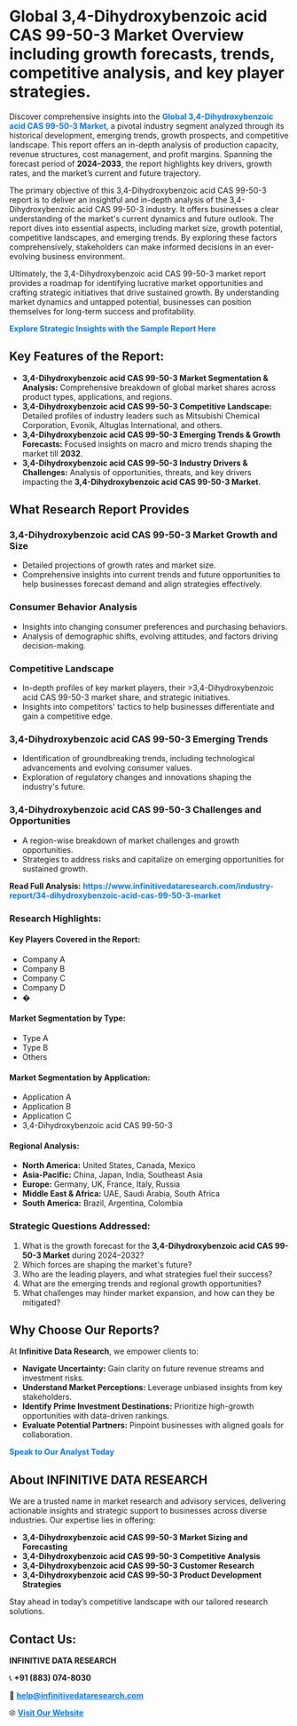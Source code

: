 <h1>Global 3,4-Dihydroxybenzoic acid CAS 99-50-3 Market Overview including growth forecasts, trends, competitive analysis, and key player strategies.</h1>
<p>
Discover comprehensive insights into the 
<a href="https://www.infinitivedataresearch.com/industry-report/34-dihydroxybenzoic-acid-cas-99-50-3-market" rel="dofollow" style="color: #007BFF; text-decoration: none;"><strong>Global 3,4-Dihydroxybenzoic acid CAS 99-50-3 Market</strong></a>, a pivotal industry segment analyzed through its historical development, emerging trends, growth prospects, and competitive landscape. This report offers an in-depth analysis of production capacity, revenue structures, cost management, and profit margins. Spanning the forecast period of <strong>2024–2033</strong>, the report highlights key drivers, growth rates, and the market’s current and future trajectory.
</p>
<p>
The primary objective of this 3,4-Dihydroxybenzoic acid CAS 99-50-3 report is to deliver an insightful and in-depth analysis of the 3,4-Dihydroxybenzoic acid CAS 99-50-3 industry. It offers businesses a clear understanding of the market's current dynamics and future outlook. The report dives into essential aspects, including market size, growth potential, competitive landscapes, and emerging trends. By exploring these factors comprehensively, stakeholders can make informed decisions in an ever-evolving business environment.
</p>
<p>
Ultimately, the 3,4-Dihydroxybenzoic acid CAS 99-50-3 market report provides a roadmap for identifying lucrative market opportunities and crafting strategic initiatives that drive sustained growth. By understanding market dynamics and untapped potential, businesses can position themselves for long-term success and profitability.
</p>
<p>
<a href="https://www.infinitivedataresearch.com/request-sample/reportId=111894" style="color: #007BFF; text-decoration: none;"><strong>Explore Strategic Insights with the Sample Report Here</strong></a>
</p>

<h2>Key Features of the Report:</h2>
<ul>
<li><strong>3,4-Dihydroxybenzoic acid CAS 99-50-3 Market Segmentation & Analysis:</strong> Comprehensive breakdown of global market shares across product types, applications, and regions.</li>
<li><strong>3,4-Dihydroxybenzoic acid CAS 99-50-3 Competitive Landscape:</strong> Detailed profiles of industry leaders such as Mitsubishi Chemical Corporation, Evonik, Altuglas International, and others.</li>
<li><strong>3,4-Dihydroxybenzoic acid CAS 99-50-3 Emerging Trends & Growth Forecasts:</strong> Focused insights on macro and micro trends shaping the market till <strong>2032</strong>.</li>
<li><strong>3,4-Dihydroxybenzoic acid CAS 99-50-3 Industry Drivers & Challenges:</strong> Analysis of opportunities, threats, and key drivers impacting the <strong>3,4-Dihydroxybenzoic acid CAS 99-50-3 Market</strong>.</li>
</ul>

<h2>What Research Report Provides</h2>
<h3>3,4-Dihydroxybenzoic acid CAS 99-50-3 Market Growth and Size</h3>
<ul>
<li>Detailed projections of growth rates and market size.</li>
<li>Comprehensive insights into current trends and future opportunities to help businesses forecast demand and align strategies effectively.</li>
</ul>

<h3>Consumer Behavior Analysis</h3>
<ul>
<li>Insights into changing consumer preferences and purchasing behaviors.</li>
<li>Analysis of demographic shifts, evolving attitudes, and factors driving decision-making.</li>
</ul>

<h3>Competitive Landscape</h3>
<ul>
<li>In-depth profiles of key market players, their >3,4-Dihydroxybenzoic acid CAS 99-50-3 market share, and strategic initiatives.</li>
<li>Insights into competitors' tactics to help businesses differentiate and gain a competitive edge.</li>
</ul>

<h3>3,4-Dihydroxybenzoic acid CAS 99-50-3 Emerging Trends</h3>
<ul>
<li>Identification of groundbreaking trends, including technological advancements and evolving consumer values.</li>
<li>Exploration of regulatory changes and innovations shaping the industry's future.</li>
</ul>

<h3>3,4-Dihydroxybenzoic acid CAS 99-50-3 Challenges and Opportunities</h3>
<ul>
<li>A region-wise breakdown of market challenges and growth opportunities.</li>
<li>Strategies to address risks and capitalize on emerging opportunities for sustained growth.</li>
</ul>
<p><strong>Read Full Analysis:</strong> <a href="https://www.infinitivedataresearch.com/industry-report/34-dihydroxybenzoic-acid-cas-99-50-3-market" rel="dofollow" style="color: #007BFF; text-decoration: none;"><strong>https://www.infinitivedataresearch.com/industry-report/34-dihydroxybenzoic-acid-cas-99-50-3-market</strong></a></p>
<h3>Research Highlights:</h3>
<h4>Key Players Covered in the Report:</h4>
<ul><li>Company A</li><li>Company B</li><li>Company C</li><li>Company D</li><li>�</li></ul>
<h4>Market Segmentation by Type:</h4>
<ul><li>Type A</li><li>Type B</li><li>Others</li></ul>
<h4>Market Segmentation by Application:</h4>
<ul><li>Application A</li><li>Application B</li><li>Application C</li><li>3,4-Dihydroxybenzoic acid CAS 99-50-3</li></ul>

<h4>Regional Analysis:</h4>
<ul>
<li><strong>North America:</strong> United States, Canada, Mexico</li>
<li><strong>Asia-Pacific:</strong> China, Japan, India, Southeast Asia</li>
<li><strong>Europe:</strong> Germany, UK, France, Italy, Russia</li>
<li><strong>Middle East & Africa:</strong> UAE, Saudi Arabia, South Africa</li>
<li><strong>South America:</strong> Brazil, Argentina, Colombia</li>
</ul>

<h3>Strategic Questions Addressed:</h3>
<ol>
<li>What is the growth forecast for the <strong>3,4-Dihydroxybenzoic acid CAS 99-50-3 Market</strong> during 2024–2032?</li>
<li>Which forces are shaping the market's future?</li>
<li>Who are the leading players, and what strategies fuel their success?</li>
<li>What are the emerging trends and regional growth opportunities?</li>
<li>What challenges may hinder market expansion, and how can they be mitigated?</li>
</ol>

<h2>Why Choose Our Reports?</h2>
<p>At <strong>Infinitive Data Research</strong>, we empower clients to:</p>
<ul>
<li><strong>Navigate Uncertainty:</strong> Gain clarity on future revenue streams and investment risks.</li>
<li><strong>Understand Market Perceptions:</strong> Leverage unbiased insights from key stakeholders.</li>
<li><strong>Identify Prime Investment Destinations:</strong> Prioritize high-growth opportunities with data-driven rankings.</li>
<li><strong>Evaluate Potential Partners:</strong> Pinpoint businesses with aligned goals for collaboration.</li>
</ul>
<p><a href="https://www.infinitivedataresearch.com/industry-report/34-dihydroxybenzoic-acid-cas-99-50-3-market" rel="dofollow" style="color: #007BFF; text-decoration: none;"><strong>Speak to Our Analyst Today</strong></a></p>

<h2>About INFINITIVE DATA RESEARCH</h2>
<p>We are a trusted name in market research and advisory services, delivering actionable insights and strategic support to businesses across diverse industries. Our expertise lies in offering:</p>
<ul>
<li><strong>3,4-Dihydroxybenzoic acid CAS 99-50-3 Market Sizing and Forecasting</strong></li>
<li><strong>3,4-Dihydroxybenzoic acid CAS 99-50-3 Competitive Analysis</strong></li>
<li><strong>3,4-Dihydroxybenzoic acid CAS 99-50-3 Customer Research</strong></li>
<li><strong>3,4-Dihydroxybenzoic acid CAS 99-50-3 Product Development Strategies</strong></li>
</ul>
<p>Stay ahead in today’s competitive landscape with our tailored research solutions.</p>

<h2>Contact Us:</h2>
<p><strong>INFINITIVE DATA RESEARCH</strong></p>
<p>📞 <strong>+91 (883) 074-8030</strong></p>
<p>📧 <strong><a href="mailto:help@infinitivedataresearch.com" style="color: #007BFF;">help@infinitivedataresearch.com</a></strong></p>
<p>🌐 <strong><a href="https://www.infinitivedataresearch.com" rel="dofollow" style="color: #007BFF;">Visit Our Website</a></strong></p>